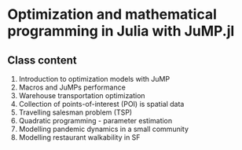 # Optimization and mathematical programming in Julia with JuMP.jl

## Class content

1. Introduction to optimization models with JuMP
2. Macros and JuMPs performance
3. Warehouse transportation optimization
4. Collection of points-of-interest (POI) is spatial data
5. Travelling salesman problem (TSP)
6. Quadratic programming - parameter estimation
7. Modelling pandemic dynamics in a small community
8. Modelling restaurant walkability in SF
